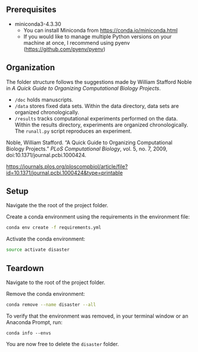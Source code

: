 ## Prerequisites

* miniconda3-4.3.30
  * You can install Miniconda from https://conda.io/miniconda.html
  * If you would like to manage multiple Python versions on your machine at once, I recommend using pyenv (https://github.com/pyenv/pyenv)



## Organization

The folder structure follows the suggestions made by William Stafford Noble in *A Quick Guide to Organizing Computational Biology Projects*.

* ```/doc``` holds manuscripts.
* ```/data``` stores fixed data sets.  Within the data directory, data sets are organized chronologically.
* ```/results``` tracks computational experiments performed on the data.  Within the results directory, experiments are organized chronologically.  The ```runall.py``` script reproduces an experiment.

Noble, William Stafford. “A Quick Guide to Organizing Computational Biology Projects.” *PLoS Computational Biology*, vol. 5, no. 7, 2009, doi:10.1371/journal.pcbi.1000424.

https://journals.plos.org/ploscompbiol/article/file?id=10.1371/journal.pcbi.1000424&type=printable



## Setup

Navigate the the root of the project folder.

Create a conda environment using the requirements in the environment file:

```bash
conda env create -f requirements.yml
```

Activate the conda environment:

```bash
source activate disaster
```



## Teardown

Navigate to the root of the project folder.

Remove the conda environment:

```bash
conda remove --name disaster --all
```

To verify that the environment was removed, in your terminal window or an Anaconda Prompt, run:

```
conda info --envs
```

You are now free to delete the ```disaster``` folder.


